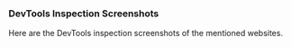 ### DevTools Inspection Screenshots

Here are the DevTools inspection screenshots of the mentioned websites.
